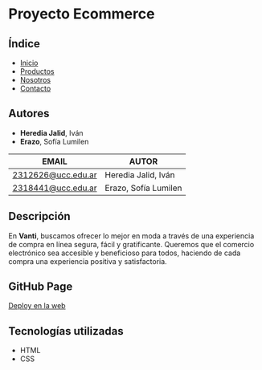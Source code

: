 # Proyecto Ecommerce

## Índice
- [Inicio](https://ucc-labcompu2.github.io/proyecto2024-heredia-erazo/index.html)
- [Productos](https://ucc-labcompu2.github.io/proyecto2024-heredia-erazo/productos.html)
- [Nosotros](https://ucc-labcompu2.github.io/proyecto2024-heredia-erazo/nosotros.html)
- [Contacto](https://ucc-labcompu2.github.io/proyecto2024-heredia-erazo/contacto.html)


## Autores
- **Heredia Jalid**, Iván
- **Erazo**, Sofía Lumilen

|EMAIL|AUTOR|
|-----|-----|
|2312626@ucc.edu.ar|Heredia Jalid, Iván|
|2318441@ucc.edu.ar|Erazo, Sofía Lumilen|

## Descripción

En **Vanti**, buscamos ofrecer lo mejor en moda a través de una experiencia de compra en línea segura, fácil y gratificante. Queremos que el comercio electrónico sea accesible y beneficioso para todos, haciendo de cada compra una experiencia positiva y satisfactoria.

## GitHub Page

[Deploy en la web](https://ucc-labcompu2.github.io/proyecto2024-heredia-erazo/index.html)

## Tecnologías utilizadas

- HTML
- CSS
